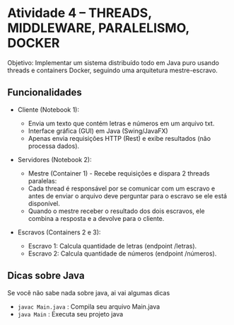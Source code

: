 # Atividade 4 – THREADS, MIDDLEWARE, PARALELISMO, DOCKER

Objetivo: Implementar um sistema distribuído todo em Java puro usando threads e containers Docker, seguindo uma arquitetura mestre-escravo.

## Funcionalidades

- Cliente (Notebook 1):
  - Envia um texto que contém letras e números em um arquivo txt.
  - Interface gráfica (GUI) em Java (Swing/JavaFX)
  - Apenas envia requisições HTTP (Rest) e exibe resultados (não processa dados).

- Servidores (Notebook 2):
  - Mestre (Container 1) - Recebe requisições e dispara 2 threads paralelas:
  - Cada thread é responsável por se comunicar com um escravo e antes de enviar o arquivo deve perguntar para o escravo se ele está disponível.
  - Quando o mestre receber o resultado dos dois escravos, ele combina a resposta e a devolve para o cliente.

- Escravos (Containers 2 e 3):
  - Escravo 1: Calcula quantidade de letras (endpoint /letras).
  - Escravo 2: Calcula quantidade de números (endpoint /números).

## Dicas sobre Java

Se você não sabe nada sobre java, ai vai algumas dicas

- `javac Main.java` : Compila seu arquivo Main.java
- `java Main` : Executa seu projeto java
